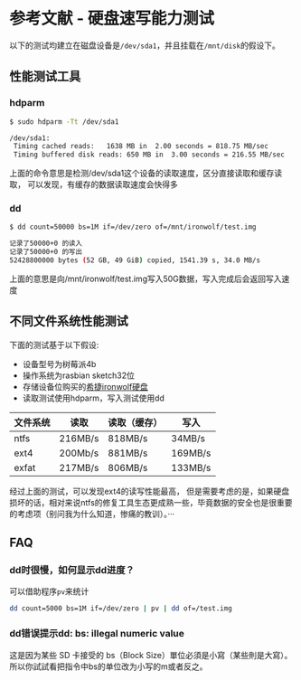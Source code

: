 # 参考文献 - 硬盘速写能力测试

以下的测试均建立在磁盘设备是`/dev/sda1`，并且挂载在`/mnt/disk`的假设下。

## 性能测试工具

### hdparm
```bash
$ sudo hdparm -Tt /dev/sda1

/dev/sda1:
 Timing cached reads:   1638 MB in  2.00 seconds = 818.75 MB/sec
 Timing buffered disk reads: 650 MB in  3.00 seconds = 216.55 MB/sec
```
上面的命令意思是检测/dev/sda1这个设备的读取速度，区分直接读取和缓存读取，
可以发现，有缓存的数据读取速度会快得多

### dd

```bash
$ dd count=50000 bs=1M if=/dev/zero of=/mnt/ironwolf/test.img

记录了50000+0 的读入
记录了50000+0 的写出
52428800000 bytes (52 GB, 49 GiB) copied, 1541.39 s, 34.0 MB/s
```
上面的意思是向/mnt/ironwolf/test.img写入50G数据，写入完成后会返回写入速度

## 不同文件系统性能测试

下面的测试基于以下假设:

- 设备型号为树莓派4b
- 操作系统为rasbian sketch32位
- 存储设备位购买的[希捷ironwolf硬盘](https://item.jd.com/54994027565.html)
- 读取测试使用hdparm，写入测试使用dd

| 文件系统 | 读取    | 读取（缓存） | 写入    |
| -------- | ------- | ------------ | ------- |
| ntfs     | 216MB/s | 818MB/s      | 34MB/s  |
| ext4     | 200Mb/s | 881MB/s      | 169MB/s |
| exfat    | 217MB/s | 806MB/s      | 133MB/s |

经过上面的测试，可以发现ext4的读写性能最高，
但是需要考虑的是，如果硬盘损坏的话，相对来说ntfs的修复工具生态更成熟一些，毕竟数据的安全也是很重要的考虑项（别问我为什么知道，惨痛的教训）。···


## FAQ 

### dd时很慢，如何显示dd进度？
可以借助程序`pv`来统计

```bash
dd count=5000 bs=1M if=/dev/zero | pv | dd of=/test.img
```

### dd错误提示dd: bs: illegal numeric value
这是因为某些 SD 卡接受的 bs（Block Size）單位必須是小寫（某些則是大寫）。所以你試試看把指令中bs的单位改为小写的m或者反之。
